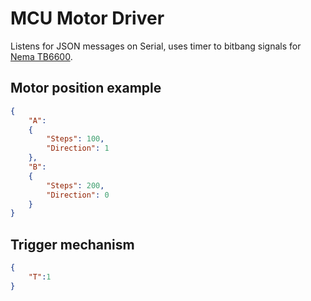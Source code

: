 # MCU Motor Driver

Listens for JSON messages on Serial, uses timer to bitbang signals for [Nema TB6600](https://www.dfrobot.com/product-1547.html). 
## Motor position example
```json
{
    "A":
    {
        "Steps": 100,
        "Direction": 1
    },
    "B": 
    {
        "Steps": 200,
        "Direction": 0
    }
}
```
## Trigger mechanism
```json
{
    "T":1
}
```